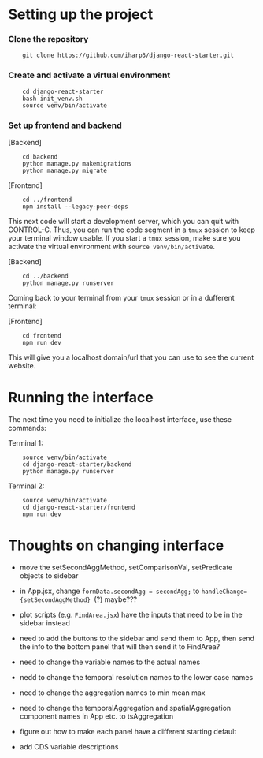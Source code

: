 # Setting up the project

### Clone the repository

        git clone https://github.com/iharp3/django-react-starter.git

### Create and activate a virtual environment

        cd django-react-starter
        bash init_venv.sh
        source venv/bin/activate

### Set up frontend and backend

[Backend]

        cd backend
        python manage.py makemigrations
        python manage.py migrate

[Frontend]

        cd ../frontend
        npm install --legacy-peer-deps

This next code will start a development server, which you can quit with CONTROL-C. Thus, you can run the code segment in a `tmux` session to keep your terminal window usable. If you start a `tmux` session, make sure you activate the virtual environment with `source venv/bin/activate`.

[Backend]

        cd ../backend
        python manage.py runserver
    
Coming back to your terminal from your `tmux` session or in a dufferent terminal:

[Frontend]

        cd frontend
        npm run dev
    
This will give you a localhost domain/url that you can use to see the current website.

# Running the interface

The next time you need to initialize the localhost interface, use these commands:

Terminal 1:

        source venv/bin/activate
        cd django-react-starter/backend
        python manage.py runserver

Terminal 2:

        source venv/bin/activate
        cd django-react-starter/frontend
        npm run dev

<!-- # Editing the interface

Need to change for dropdown menu 

* App.jsx is the parent
* components are the children that pass information to the parent


Adding different plots to the tabs:
In three_plots.jsx
* import `NewPlot` (the name of the new plot) from the file you define it it: `./NewPlot`.
* add functions `handleNewPlot`, and `newPlotImage` inside `const Tabs = ({})`.

Inside each of the three panels: 
*  add a new tab inside the `<TabMui> </TabMui>` object.

                <Tab label="Plot Name" />

* add a custom tab panel that displays the plot inside the `</Box> </Box>` object.

                <CustomTabPanel value={tabNum[panel number]} index={[unique index=j]} {...a11yProps(j)}>
                <NewPlot
                    handleNewPlot={handleNewPlot} 
                    newPlotImage={newPlotImage} 
                    handleChange={setSecondAggMethod} <-- only if necessary
                    formData={formData} />
              </CustomTabPanel>

* add a property type for the `handleNewPlot` and `NewPlotImage` you added.

                handleNewPlot: PropTypes.func,
                newPlotImage: PropTypes.object, -->


# Thoughts on changing interface

* move the setSecondAggMethod, setComparisonVal, setPredicate objects to sidebar
* in App.jsx, change `formData.secondAgg = secondAgg;` to `handleChange={setSecondAggMethod} `(?) maybe???
* plot scripts (e.g. `FindArea.jsx`) have the inputs that need to be in the sidebar instead
* need to add the buttons to the sidebar and send them to App, then send the info to the bottom panel that will then send it to FindArea?

* need to change the variable names to the actual names
* nedd to change the temporal resolution names to the lower case names
* need to change the aggregation names to min mean max
* need to change the temporalAggregation and spatialAggregation component names in App etc. to tsAggregation


* figure out how to make each panel have a different starting default
* add CDS variable descriptions

